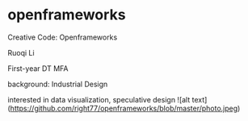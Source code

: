 # openframeworks
Creative Code: Openframeworks

Ruoqi Li 

First-year DT MFA

background: Industrial Design

interested in data visualization, speculative design
![alt text] (https://github.com/right77/openframeworks/blob/master/photo.jpeg)
